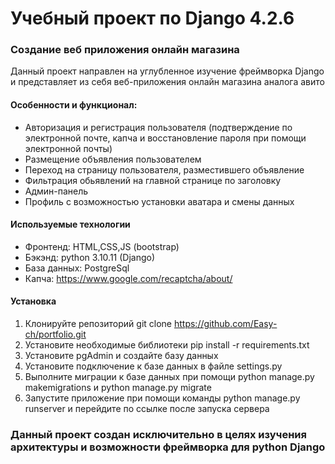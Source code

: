 # Учебный проект по Django 4.2.6
### Создание веб приложения онлайн магазина
Данный проект направлен на углубленное изучение фреймворка Django и представляет из себя веб-приложения онлайн магазина аналога авито
#### Особенности и функционал:
- Авторизация и регистрация пользователя (подтверждение по электронной почте, капча и восстановление пароля при помощи электронной почты)
- Размещение объявления пользователем
- Переход на страницу пользователя, разместившего объявление
- Фильтрация обьявлений на главной странице по заголовку
- Админ-панель
- Профиль с возможностью установки аватара и смены данных
#### Используемые технологии
 - Фронтенд: HTML,CSS,JS (bootstrap)
 - Бэкэнд: python 3.10.11 (Django)
 - База данных: PostgreSql
 - Капча: https://www.google.com/recaptcha/about/
#### Установка 
1. Клонируйте репозиторий git clone https://github.com/Easy-ch/portfolio.git
2. Установите необходимые библиотеки pip install -r requirements.txt
3. Установите pgAdmin и создайте базу данных
4. Установите подключение к базе данных в файле settings.py
5. Выполните миграции к базе данных при помощи python manage.py makemigrations и python manage.py migrate
6. Запустите приложение при помощи команды python manage.py runserver и перейдите по ссылке после запуска сервера
### Данный проект создан исключительно в целях изучения архитектуры и возможности фреймворка для python Django

